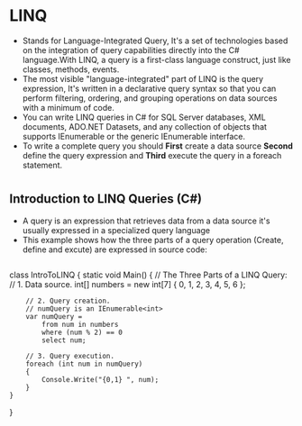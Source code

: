 # LINQ
+ Stands for Language-Integrated Query, It's a set of technologies based on the integration of query capabilities directly into the C# language.With LINQ, a query is a first-class language construct, just like classes, methods, events.
+ The most visible "language-integrated" part of LINQ is the query expression, It's written in a declarative query syntax so that you can perform filtering, ordering, and grouping operations on data sources with a minimum of code.
+ You can write LINQ queries in C# for SQL Server databases, XML documents, ADO.NET Datasets, and any collection of objects that supports IEnumerable or the generic IEnumerable<T> interface.
+ To write a complete query you should **First** create a data source **Second** define the query expression and **Third** execute the query in a foreach statement.

#
## Introduction to LINQ Queries (C#)
+ A query is an expression that retrieves data from a data source it's usually expressed in a specialized query language
+ This example shows how the three parts of a query operation (Create, define and excute) are expressed in source code:
  ````markdown
class IntroToLINQ
{
    static void Main()
    {
        // The Three Parts of a LINQ Query:
        // 1. Data source.
        int[] numbers = new int[7] { 0, 1, 2, 3, 4, 5, 6 };

        // 2. Query creation.
        // numQuery is an IEnumerable<int>
        var numQuery =
            from num in numbers
            where (num % 2) == 0
            select num;

        // 3. Query execution.
        foreach (int num in numQuery)
        {
            Console.Write("{0,1} ", num);
        }
    }
}
````
  
